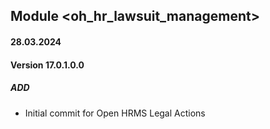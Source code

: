 ## Module <oh_hr_lawsuit_management>

#### 28.03.2024
#### Version 17.0.1.0.0
##### ADD
- Initial commit for Open HRMS Legal Actions
